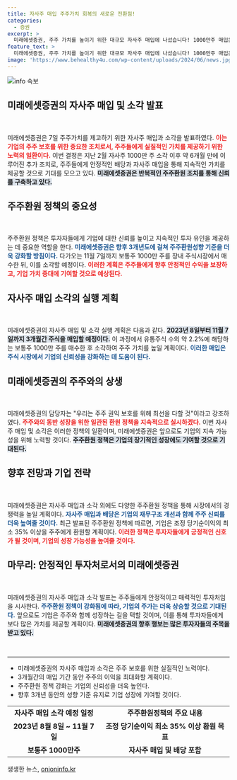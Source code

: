 ```yaml
---
title: 자사주 매입 주주가치 회복의 새로운 전환점!
categories:
  - 증권
excerpt: >
  미래에셋증권, 주주 가치를 높이기 위한 대규모 자사주 매입에 나섰습니다! 1000만주 매입은 주식의 약 2.2%에 해당하며, 향후 3개월 내 소각 예정. 주주 권익 보호에 대한 의지를 담은 이번 결정이 어떤 결과를 가져올지 주목됩니다!
feature_text: >
  미래에셋증권, 주주 가치를 높이기 위한 대규모 자사주 매입에 나섰습니다! 1000만주 매입은 주식의 약 2.2%에 해당하며, 향후 3개월 내 소각 예정. 주주 권익 보호에 대한 의지를 담은 이번 결정이 어떤 결과를 가져올지 주목됩니다!
image: 'https://www.behealthy4u.com/wp-content/uploads/2024/06/news.jpg'
---
```


<p><img src="https://www.behealthy4u.com/wp-content/uploads/2024/06/news.jpg" alt="info 속보" /></p>

<h2 data-ke-size="size26">미래에셋증권의 자사주 매입 및 소각 발표</h2>

<p data-ke-size="size16">&nbsp;</p>

<p>미래에셋증권은 7일 주주가치를 제고하기 위한 자사주 매입과 소각을 발표하였다. <b><span style="color: #ee2323;">이는 기업의 주주 보호를 위한 중요한 조치로서, 주주들에게 실질적인 가치를 제공하기 위한 노력의 일환이다.</span></b> 이번 결정은 지난 2월 자사주 1000만 주 소각 이후 약 6개월 만에 이루어진 추가 조치로, 주주들에게 안정적인 배당과 자사주 매입을 통해 지속적인 가치를 제공할 것으로 기대를 모으고 있다. <b><span style="background-color: #21538527;">미래에셋증권은 반복적인 주주환원 조치를 통해 신뢰를 구축하고 있다.</span></b></p>

<h2 data-ke-size="size26">주주환원 정책의 중요성</h2>

<p data-ke-size="size16">&nbsp;</p>

<p>주주환원 정책은 투자자들에게 기업에 대한 신뢰를 높이고 지속적인 투자 유인을 제공하는 데 중요한 역할을 한다. <b><span style="color: #1a5490;">미래에셋증권은 향후 3개년도에 걸쳐 주주환원성향 기준을 더욱 강화할 방침이다.</span></b> 다가오는 11월 7일까지 보통주 1000만 주를 장내 주식시장에서 매수한 뒤, 이를 소각할 예정이다. <b><span style="color: #ee2323;">이러한 계획은 주주들에게 향후 안정적인 수익을 보장하고, 기업 가치 증대에 기여할 것으로 예상된다.</span></b></p>

<h2 data-ke-size="size26">자사주 매입 소각의 실행 계획</h2>

<p data-ke-size="size16">&nbsp;</p>

<p>미래에셋증권의 자사주 매입 및 소각 실행 계획은 다음과 같다. <b><span style="background-color: #21538527;">2023년 8일부터 11월 7일까지 3개월간 주식을 매입할 예정이다.</span></b> 이 과정에서 유통주식 수의 약 2.2%에 해당하는 보통주 1000만 주를 매수한 후 소각하여 주주 가치를 높일 계획이다. <b><span style="color: #1a5490;">이러한 매입은 주식 시장에서 기업의 신뢰성을 강화하는 데 도움이 된다.</span></b></p>

<h2 data-ke-size="size26">미래에셋증권의 주주와의 상생</h2>

<p data-ke-size="size16">&nbsp;</p>

<p>미래에셋증권의 담당자는 "우리는 주주 권익 보호를 위해 최선을 다할 것"이라고 강조하였다. <b><span style="color: #ee2323;">주주와의 동반 성장을 위한 일관된 환원 정책을 지속적으로 실시하겠다.</span></b> 이번 자사주 매입 및 소각은 이러한 정책의 일환이며, 미래에셋증권은 앞으로도 기업의 지속 가능성을 위해 노력할 것이다. <b><span style="background-color: #21538527;">주주환원 정책은 기업의 장기적인 성장에도 기여할 것으로 기대된다.</span></b></p>

<h2 data-ke-size="size26">향후 전망과 기업 전략</h2>

<p data-ke-size="size16">&nbsp;</p>

<p>미래에셋증권은 자사주 매입과 소각 외에도 다양한 주주환원 정책을 통해 시장에서의 경쟁력을 높일 계획이다. <b><span style="color: #1a5490;">자사주 매입과 배당은 기업의 재무구조 개선과 함께 주주 신뢰를 더욱 높여줄 것이다.</span></b> 최근 발표된 주주환원 정책에 따르면, 기업은 조정 당기순이익의 최소 35% 이상을 주주에게 환원할 계획이다. <b><span style="color: #ee2323;">이러한 정책은 투자자들에게 긍정적인 신호가 될 것이며, 기업의 성장 가능성을 높여줄 것이다.</span></b></p>

<h2 data-ke-size="size26">마무리: 안정적인 투자처로서의 미래에셋증권</h2>

<p data-ke-size="size16">&nbsp;</p>

<p>미래에셋증권의 자사주 매입과 소각 발표는 주주들에게 안정적이고 매력적인 투자처임을 시사한다. <b><span style="color: #1a5490;">주주환원 정책이 강화됨에 따라, 기업의 주가는 더욱 상승할 것으로 기대된다.</span></b> 앞으로도 기업은 주주와 함께 성장하는 길을 택할 것이며, 이를 통해 투자자들에게 보다 많은 가치를 제공할 계획이다. <b><span style="background-color: #21538527;">미래에셋증권의 향후 행보는 많은 투자자들의 주목을 받고 있다.</span></b></p>

<p data-ke-size="size16">&nbsp;</p>

<hr>

<ul>
  <li>미래에셋증권의 자사주 매입과 소각은 주주 보호를 위한 실질적인 노력이다.</li>
  <li>3개월간의 매입 기간 동안 주주의 이익을 최대화할 계획이다.</li>
  <li>주주환원 정책 강화는 기업의 신뢰성을 더욱 높인다.</li>
  <li>향후 3개년 동안의 성향 기준 유지로 기업 성장에 기여할 것이다.</li>
</ul>

<table style="width: 100%; border-collapse: collapse;">
  <tr>
    <td style="text-align: center; height: 17px;"><b>자사주 매입 소각 예정 일정</b></td>
    <td style="text-align: center; height: 17px;"><b>주주환원정책의 주요 내용</b></td>
  </tr>
  <tr>
    <td style="text-align: center; height: 17px;"><b>2023년 8월 8일 ~ 11월 7일</b></td>
    <td style="text-align: center; height: 17px;"><b>조정 당기순이익 최소 35% 이상 환원 목표</b></td>
  </tr>
  <tr>
    <td style="text-align: center; height: 17px;"><b>보통주 1000만주</b></td>
    <td style="text-align: center; height: 17px;"><b>자사주 매입 및 배당 포함</b></td>
  </tr>
</table>
생생한 뉴스, <a href="https://onioninfo.kr" rel="dofollow">onioninfo.kr</a>


